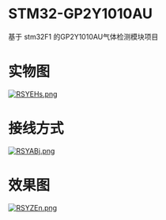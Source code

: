 # STM32-GP2Y1010AU
基于 stm32F1 的GP2Y1010AU气体检测模块项目
# 实物图
[![RSYEHs.png](https://z3.ax1x.com/2021/06/18/RSYEHs.png)](https://imgtu.com/i/RSYEHs)
# 接线方式
[![RSYABj.png](https://z3.ax1x.com/2021/06/18/RSYABj.png)](https://imgtu.com/i/RSYABj)
# 效果图
[![RSYZEn.png](https://z3.ax1x.com/2021/06/18/RSYZEn.png)](https://imgtu.com/i/RSYZEn)
